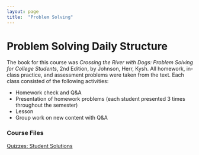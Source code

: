 ```yaml
---
layout: page
title:  "Problem Solving"
---
```


# Problem Solving Daily Structure

The book for this course was <i>Crossing the River with Dogs: Problem Solving for College Students</i>, 2nd Edition, by Johnson, Herr, Kysh. All homework, in-class practice, and assessment problems were taken from the text. Each class consisted of the following activities:

* Homework check and Q&A
* Presentation of homework problems (each student presented 3 times throughout the semester)
* Lesson
* Group work on new content with Q&A

### Course Files
<a href="https://lisasteaching.github.io/portfolio_teaching/problem_solving/Quiz.pdf" target="_blank">Quizzes: Student Solutions</a>
